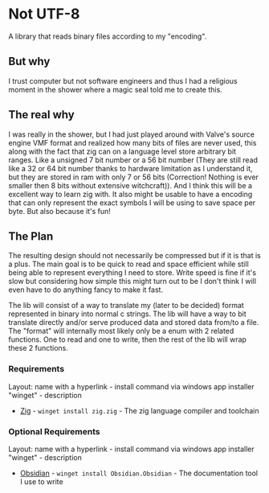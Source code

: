 # Not UTF-8
A library that reads binary files according to my "encoding".
## But why
I trust computer but not software engineers and thus I had a religious moment in the shower where a magic seal told me to create this.
## The real why
I was really in the shower, but I had just played around with Valve's source engine VMF format and realized how many bits of files are never used, this along with the fact that zig can on a language level store arbitrary bit ranges. Like a unsigned 7 bit number or a 56 bit number (They are still read like a 32 or 64 bit number thanks to hardware limitation as I understand it, but they are stored in ram with only 7 or 56 bits (Correction! Nothing is ever smaller then 8 bits without extensive witchcraft)). And I think this will be a excellent way to learn zig with. It also might be usable to have a encoding that can only represent the exact symbols I will be using to save space per byte.
But also because it's fun!
## The Plan
The resulting design should not necessarily be compressed but if it is that is a plus. The main goal is to be quick to read and space efficient while still being able to represent everything I need to store. Write speed is fine if it's slow but considering how simple this might turn out to be I don't think I will even have to do anything fancy to make it fast.

The lib will consist of a way to translate my (later to be decided) format represented in binary into normal c strings. The lib will have a way to bit translate directly and/or serve produced data and stored data from/to a file. The "format" will internally most likely only be a enum with 2 related functions. One to read and one to write, then the rest of the lib will wrap these 2 functions.
### Requirements
Layout: name with a hyperlink - install command via windows app installer "winget" - description
- [Zig](https://ziglang.org/) - ```winget install zig.zig``` - The zig language compiler and toolchain
### Optional Requirements
Layout: name with a hyperlink - install command via windows app installer "winget" - description
- [Obsidian](https://obsidian.md/) - ```winget install Obsidian.Obsidian``` - The documentation tool I use to write

